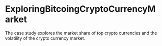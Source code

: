 # ExploringBitcoingCryptoCurrencyMarket
The case study explores the market share of top crypto currencies and the volatility of the crypto currency market.
